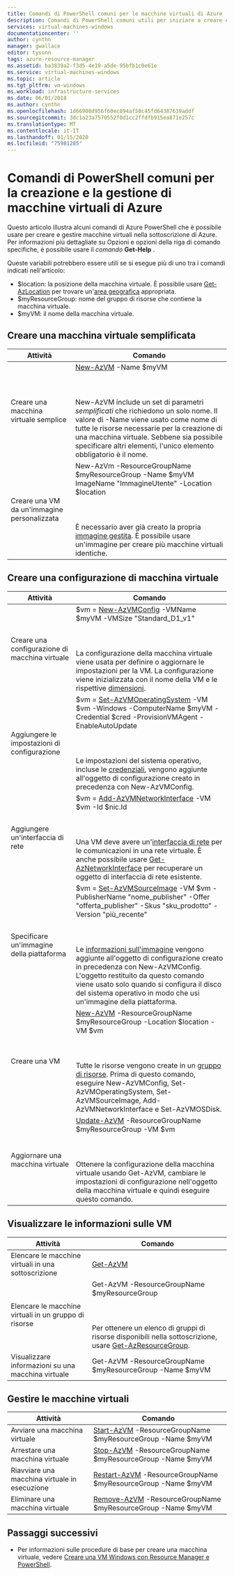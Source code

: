 ```yaml
---
title: Comandi di PowerShell comuni per le macchine virtuali di Azure
description: Comandi di PowerShell comuni utili per iniziare a creare e gestire le macchine virtuali Windows in Azure.
services: virtual-machines-windows
documentationcenter: ''
author: cynthn
manager: gwallace
editor: tysonn
tags: azure-resource-manager
ms.assetid: ba3839a2-f3d5-4e19-a5de-95bfb1c0e61e
ms.service: virtual-machines-windows
ms.topic: article
ms.tgt_pltfrm: vm-windows
ms.workload: infrastructure-services
ms.date: 06/01/2018
ms.author: cynthn
ms.openlocfilehash: 1d66908d956f60ec894af50c45fd64387639addf
ms.sourcegitcommit: 3dc1a23a7570552f0d1cc2ffdfb915ea871e257c
ms.translationtype: MT
ms.contentlocale: it-IT
ms.lasthandoff: 01/15/2020
ms.locfileid: "75981285"
---
```

# <a name="common-powershell-commands-for-creating-and-managing-azure-virtual-machines"></a>Comandi di PowerShell comuni per la creazione e la gestione di macchine virtuali di Azure

Questo articolo illustra alcuni comandi di Azure PowerShell che è possibile usare per creare e gestire macchine virtuali nella sottoscrizione di Azure.  Per informazioni più dettagliate su Opzioni e opzioni della riga di comando specifiche, è possibile usare il *comando* **Get-Help** .

 

Queste variabili potrebbero essere utili se si esegue più di uno tra i comandi indicati nell'articolo:

- $location: la posizione della macchina virtuale. È possibile usare [Get-AzLocation](https://docs.microsoft.com/powershell/module/az.resources/get-azlocation) per trovare un'[area geografica](https://azure.microsoft.com/regions/) appropriata.
- $myResourceGroup: nome del gruppo di risorse che contiene la macchina virtuale.
- $myVM: il nome della macchina virtuale.

## <a name="create-a-vm---simplified"></a>Creare una macchina virtuale semplificata

| Attività | Comando |
| ---- | ------- |
| Creare una macchina virtuale semplice | [New-AzVM](https://docs.microsoft.com/powershell/module/az.compute/new-azvm) -Name $myVM <BR></BR><BR></BR> New-AzVM include un set di parametri *semplificati* che richiedono un solo nome. Il valore di -Name viene usato come nome di tutte le risorse necessarie per la creazione di una macchina virtuale. Sebbene sia possibile specificare altri elementi, l'unico elemento obbligatorio è il nome.|
| Creare una VM da un'immagine personalizzata | New-AzVm -ResourceGroupName $myResourceGroup -Name $myVM ImageName "ImmagineUtente" -Location $location  <BR></BR><BR></BR>È necessario aver già creato la propria [immagine gestita](capture-image-resource.md). È possibile usare un'immagine per creare più macchine virtuali identiche. |



## <a name="create-a-vm-configuration"></a>Creare una configurazione di macchina virtuale

| Attività | Comando |
| ---- | ------- |
| Creare una configurazione di macchina virtuale |$vm = [New-AzVMConfig](https://docs.microsoft.com/powershell/module/az.compute/new-azvmconfig) -VMName $myVM -VMSize "Standard_D1_v1"<BR></BR><BR></BR>La configurazione della macchina virtuale viene usata per definire o aggiornare le impostazioni per la VM. La configurazione viene inizializzata con il nome della VM e le rispettive [dimensioni](sizes.md?toc=%2fazure%2fvirtual-machines%2fwindows%2ftoc.json). |
| Aggiungere le impostazioni di configurazione |$vm = [Set-AzVMOperatingSystem](https://docs.microsoft.com/powershell/module/az.compute/set-azvmoperatingsystem) -VM $vm -Windows -ComputerName $myVM -Credential $cred -ProvisionVMAgent -EnableAutoUpdate<BR></BR><BR></BR>Le impostazioni del sistema operativo, incluse le [credenziali](https://technet.microsoft.com/library/hh849815.aspx), vengono aggiunte all'oggetto di configurazione creato in precedenza con New-AzVMConfig. |
| Aggiungere un'interfaccia di rete |$vm = [Add-AzVMNetworkInterface](https://docs.microsoft.com/powershell/module/az.compute/Add-AzVMNetworkInterface) -VM $vm -Id $nic.Id<BR></BR><BR></BR>Una VM deve avere un'[interfaccia di rete](../virtual-machines-windows-ps-create.md?toc=%2fazure%2fvirtual-machines%2fwindows%2ftoc.json) per le comunicazioni in una rete virtuale. È anche possibile usare [Get-AzNetworkInterface](https://docs.microsoft.com/powershell/module/az.compute/add-azvmnetworkinterface) per recuperare un oggetto di interfaccia di rete esistente. |
| Specificare un'immagine della piattaforma |$vm = [Set-AzVMSourceImage](https://docs.microsoft.com/powershell/module/az.compute/set-azvmsourceimage) -VM $vm -PublisherName "nome_publisher" -Offer "offerta_publisher" -Skus "sku_prodotto" -Version "più_recente"<BR></BR><BR></BR>Le [informazioni sull'immagine](cli-ps-findimage.md?toc=%2fazure%2fvirtual-machines%2fwindows%2ftoc.json) vengono aggiunte all'oggetto di configurazione creato in precedenza con New-AzVMConfig. L'oggetto restituito da questo comando viene usato solo quando si configura il disco del sistema operativo in modo che usi un'immagine della piattaforma. |
| Creare una VM |[New-AzVM](https://docs.microsoft.com/powershell/module/az.compute/new-azvm) -ResourceGroupName $myResourceGroup -Location $location -VM $vm<BR></BR><BR></BR>Tutte le risorse vengono create in un [gruppo di risorse](../../azure-resource-manager/management/manage-resource-groups-powershell.md). Prima di questo comando, eseguire New-AzVMConfig, Set-AzVMOperatingSystem, Set-AzVMSourceImage, Add-AzVMNetworkInterface e Set-AzVMOSDisk. |
| Aggiornare una macchina virtuale |[Update-AzVM](https://docs.microsoft.com/powershell/module/az.compute/update-azvm) -ResourceGroupName $myResourceGroup -VM $vm<BR></BR><BR></BR>Ottenere la configurazione della macchina virtuale usando Get-AzVM, cambiare le impostazioni di configurazione nell'oggetto della macchina virtuale e quindi eseguire questo comando. |

## <a name="get-information-about-vms"></a>Visualizzare le informazioni sulle VM

| Attività | Comando |
| ---- | ------- |
| Elencare le macchine virtuali in una sottoscrizione |[Get-AzVM](https://docs.microsoft.com/powershell/module/az.compute/get-azvm) |
| Elencare le macchine virtuali in un gruppo di risorse |Get-AzVM -ResourceGroupName $myResourceGroup<BR></BR><BR></BR>Per ottenere un elenco di gruppi di risorse disponibili nella sottoscrizione, usare [Get-AzResourceGroup](https://docs.microsoft.com/powershell/module/az.resources/get-azresourcegroup). |
| Visualizzare informazioni su una macchina virtuale |Get-AzVM -ResourceGroupName $myResourceGroup -Name $myVM |

## <a name="manage-vms"></a>Gestire le macchine virtuali
| Attività | Comando |
| --- | --- |
| Avviare una macchina virtuale |[Start-AzVM](https://docs.microsoft.com/powershell/module/az.compute/start-azvm) -ResourceGroupName $myResourceGroup -Name $myVM |
| Arrestare una macchina virtuale |[Stop-AzVM](https://docs.microsoft.com/powershell/module/az.compute/stop-azvm) -ResourceGroupName $myResourceGroup -Name $myVM |
| Riavviare una macchina virtuale in esecuzione |[Restart-AzVM](https://docs.microsoft.com/powershell/module/az.compute/restart-azvm) -ResourceGroupName $myResourceGroup -Name $myVM |
| Eliminare una macchina virtuale |[Remove-AzVM](https://docs.microsoft.com/powershell/module/az.compute/remove-azvm) -ResourceGroupName $myResourceGroup -Name $myVM |


## <a name="next-steps"></a>Passaggi successivi
* Per informazioni sulle procedure di base per creare una macchina virtuale, vedere [Creare una VM Windows con Resource Manager e PowerShell](../virtual-machines-windows-ps-create.md?toc=%2fazure%2fvirtual-machines%2fwindows%2ftoc.json).

